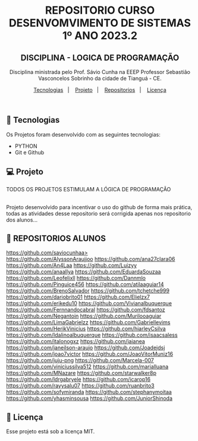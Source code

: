 ﻿
<h1 align="center"> REPOSITORIO CURSO DESENVOMVIMENTO DE SISTEMAS 1º ANO 2023.2</h1>
<h2 align="center"> DISCIPLINA - LOGICA DE PROGRAMAÇÃO </h2>
<p align="center">
Disciplina ministrada pelo Prof. Sávio Cunha na EEEP Professor Sebastião Vasconcelos Sobrinho da cidade de Tianguá - CE. 

</p>

<p align="center">
  <a href="#-tecnologias">Tecnologias</a>&nbsp;&nbsp;&nbsp;|&nbsp;&nbsp;&nbsp;
  <a href="#-projeto">Projeto</a>&nbsp;&nbsp;&nbsp;|&nbsp;&nbsp;&nbsp;
  <a href="#-layout">Repositorios</a>&nbsp;&nbsp;&nbsp;|&nbsp;&nbsp;&nbsp;
  <a href="#memo-licença">Licença</a>
</p>

<br>

## 🚀 Tecnologias

Os Projetos foram desenvolvido com as seguintes tecnologias:

- PYTHON
- Git e Github

## 💻 Projeto

TODOS OS PROJETOS ESTIMULAM A LÓGICA DE PROGRAMAÇÃO

<br>
Projeto desenvolvido para incentivar o uso do github de forma mais prática, todas as atividades desse repositorio será corrigida apenas nos repositorio dos alunos...

## 🔖 REPOSITORIOS ALUNOS

 https://github.com/saviocunhaa></br>
https://github.com/AlyssonAraujjoo
https://github.com/ana27clara06
https://github.com/An4Laa
https://github.com/Luizyy
https://github.com/anaallya
https://github.com/EduardaSouzaa
https://github.com/Leofelixll
https://github.com/Dannmlo
https://github.com/Pinguice456
https://github.com/atilaaguiar14
https://github.com/BrenoSalvador
https://github.com/tchetche999
https://github.com/dariobrito01
https://github.com/Elielzx7
https://github.com/erikedu10
https://github.com/Vivianalbuquerque
https://github.com/Fernnandocabral
https://github.com/fdsantoz
https://github.com/Negantoin
https://github.com/Murilooaguiar
https://github.com/LimaGabrielzz
https://github.com/Gabriellevims
https://github.com/HerikVinicius
https://github.com/hiarleyCsilva
https://github.com/Idalinoalbuquerque
https://github.com/isaacsaless
https://github.com/italonogxz
https://github.com/jaianea
https://github.com/janeilson-araujo
https://github.com/Joadejdsj
https://github.com/joao7victor
https://github.com/JoaoVitorMuniz16
https://github.com/juju-png
https://github.com/Marcela-007
https://github.com/viniciussilva512
https://github.com/marialluana
https://github.com/MNazare
https://github.com/starwalker8p
https://github.com/ldrgabryele
https://github.com/icarop16
https://github.com/rayysalu07
https://github.com/ruanbrito3
https://github.com/sofymiranda
https://github.com/stephanymoitaa
https://github.com/yhasminsousa
https://github.com/JuniorShinoda

## :memo: Licença

Esse projeto está sob a licença MIT.

